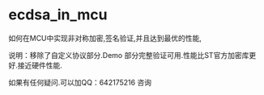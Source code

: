 # ecdsa_in_mcu
如何在MCU中实现非对称加密,签名验证,并且达到最优的性能,



说明：移除了自定义协议部分.Demo 部分完整验证可用.性能比ST官方加密库更好.接近硬件性能.

如果有任何疑问.可以加QQ：642175216 咨询